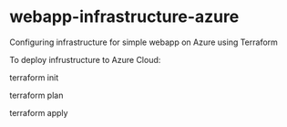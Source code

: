 # webapp-infrastructure-azure
Configuring infrastructure for simple webapp on Azure using Terraform

To deploy infrustructure to Azure Cloud:

terraform init

terraform plan

terraform apply
